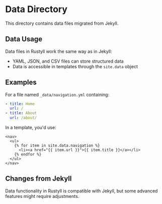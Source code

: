 # Data Directory

This directory contains data files migrated from Jekyll.

## Data Usage

Data files in Rustyll work the same way as in Jekyll:
- YAML, JSON, and CSV files can store structured data
- Data is accessible in templates through the `site.data` object

## Examples

For a file named `_data/navigation.yml` containing:
```yaml
- title: Home
  url: /
- title: About
  url: /about/
```

In a template, you'd use:
```liquid
<nav>
  <ul>
    {% for item in site.data.navigation %}
      <li><a href="{{ item.url }}">{{ item.title }}</a></li>
    {% endfor %}
  </ul>
</nav>
```

## Changes from Jekyll

Data functionality in Rustyll is compatible with Jekyll, but some advanced
features might require adjustments.
